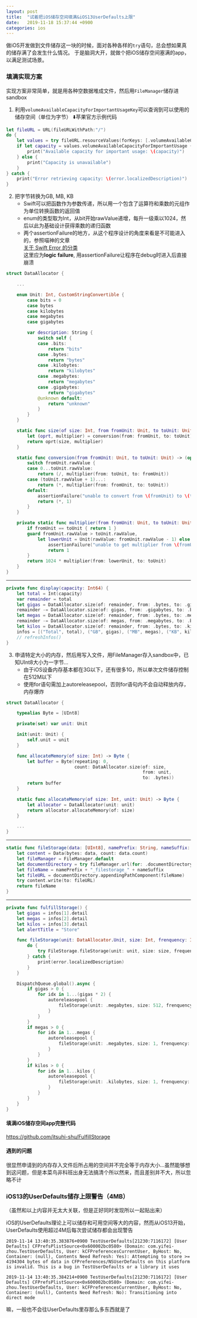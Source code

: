 ```yaml
---
layout: post
title:  "试着把iOS储存空间填满&iOS13UserDefaults上限"
date:   2019-11-18 15:37:44 +0900
categories: ios
---
```


做iOS开发做到文件储存这一块的时候，面对各种各样的`try`语句，总会想如果真的储存满了会发生什么情况。
于是脑洞大开，就做个把iOS储存空间塞满的app，以满足测试场景。

### 填满实现方案

实现方案非常简单，就是用各种空数据堆成文件，然后用`FileManager`储存进sandbox

1. 利用`volumeAvailableCapacityForImportantUsageKey`可以查询到可以使用的储存空间（单位为字节）
⬇️苹果官方示例代码

```swift
let fileURL = URL(fileURLWithPath:"/")
do {
    let values = try fileURL.resourceValues(forKeys: [.volumeAvailableCapacityForImportantUsageKey])
    if let capacity = values.volumeAvailableCapacityForImportantUsage {
        print("Available capacity for important usage: \(capacity)")
    } else {
        print("Capacity is unavailable")
    }
} catch {
    print("Error retrieving capacity: \(error.localizedDescription)")
}
```

2. 把字节转换为GB, MB, KB
   - Swift可以把函数作为参数传递，所以用一个包含了运算符和乘数的元组作为单位转换函数的返回值
   - enum的类型取为Int，从bit开始rawValue递增，每升一级乘以1024，然后以此为基础设计获得乘数的递归函数
   - 两个assertionFailure的地方，从这个程序设计的角度来看是不可能进入的，参照喵神的文章  
    [关于 Swift Error 的分类](https://onevcat.com/2017/10/swift-error-category/)  
    这里应为**logic failure**, 用assertionFailure让程序在debug时进入后直接崩溃  

```swift
struct DataAllocator {

    ...

    enum Unit: Int, CustomStringConvertible {
        case bits = 0
        case bytes
        case kilobytes
        case megabytes
        case gigabytes

        var description: String {
            switch self {
            case .bits:
                return "bits"
            case .bytes:
                return "bytes"
            case .kilobytes:
                return "kilobytes"
            case .megabytes:
                return "megabytes"
            case .gigabytes:
                return "gigabytes"
            @unknown default:
                return "unknown"
            }
        }
    }

    static func size(of size: Int, from fromUnit: Unit, to toUnit: Unit) -> Int {
        let (oprt, multiplier) = conversion(from: fromUnit, to: toUnit)
        return oprt(size, multiplier)
    }

    static func conversion(from fromUnit: Unit, to toUnit: Unit) -> (operator: (Int, Int) -> Int, multiplier: Int) {
        switch fromUnit.rawValue {
        case 0...toUnit.rawValue:
            return (/, multiplier(from: toUnit, to: fromUnit))
        case (toUnit.rawValue + 1)...:
            return (*, multiplier(from: fromUnit, to: toUnit))
        default:
            assertionFailure("unable to convert from \(fromUnit) to \(toUnit)")
            return (*, 1)
        }
    }

    private static func multiplier(from fromUnit: Unit, to toUnit: Unit) -> Int {
        if fromUnit == toUnit { return 1 }
        guard fromUnit.rawValue > toUnit.rawValue,
            let lowerUnit = Unit(rawValue: fromUnit.rawValue - 1) else {
                assertionFailure("unable to get multiplier from \(fromUnit) to \(toUnit)")
                return 1
        }
        return 1024 * multiplier(from: lowerUnit, to: toUnit)
    }
}
```  
---  
```swift
private func display(capacity: Int64) {
    let total = Int(capacity)
    var remainder = total
    let gigas = DataAllocator.size(of: remainder, from: .bytes, to: .gigabytes)
    remainder -= DataAllocator.size(of: gigas, from: .gigabytes, to: .bytes)
    let megas = DataAllocator.size(of: remainder, from: .bytes, to: .megabytes)
    remainder -= DataAllocator.size(of: megas, from: .megabytes, to: .bytes)
    let kilos = DataAllocator.size(of: remainder, from: .bytes, to: .kilobytes)
    infos = [("Total", total), ("GB", gigas), ("MB", megas), ("KB", kilos)]
    // refreshInfos()
}
```

3. 申请特定大小的内存，然后用写入文件，用FileManager存入sandbox中，已知UInt8大小为一字节...
    - 由于iOS设备内存基本都在3G以下，还有很多1G，所以单次文件储存控制在512M以下
    - 使用for语句需加上autoreleasepool，否则for语句内不会自动释放内存，内存爆炸  
  
```swift
struct DataAllocator {

    typealias Byte = [UInt8]

    private(set) var unit: Unit

    init(unit: Unit) {
        self.unit = unit
    }

    func allocateMemory(of size: Int) -> Byte {
        let buffer = Byte(repeating: 0,
                          count: DataAllocator.size(of: size,
                                                    from: unit,
                                                    to: .bytes))
        return buffer
    }

    static func allocateMemory(of size: Int, unit: Unit) -> Byte {
        let allocator = DataAllocator(unit: unit)
        return allocator.allocateMemory(of: size)
    }

    ...
}
```  
---  
```swift
static func fileStorage(data: [UInt8], namePrefix: String, nameSuffix: String) throws -> String {
    let content = Data(bytes: data, count: data.count)
    let fileManager = FileManager.default
    let documentDirectory = try fileManager.url(for: .documentDirectory, in: .userDomainMask, appropriateFor:nil, create:false)
    let fileName = namePrefix + "_filestorage_" + nameSuffix
    let fileURL = documentDirectory.appendingPathComponent(fileName)
    try content.write(to: fileURL)
    return fileName
}
```  
---  
```swift
private func fulfillStorage() {
    let gigas = infos[1].detail
    let megas = infos[2].detail
    let kilos = infos[3].detail
    let alertTitle = "Store"

    func fileStorage(unit: DataAllocator.Unit, size: Int, frenquency: Int) {
        do {
            try FileStorage.fileStorage(unit: unit, size: size, frequency: frenquency)
        } catch {
            print(error.localizedDescription)
        }
    }

    DispatchQueue.global().async {
        if gigas > 0 {
            for idx in 1...(gigas * 2) {
                autoreleasepool {
                    fileStorage(unit: .megabytes, size: 512, frenquency: idx)
                }
            }
        }
        if megas > 0 {
            for idx in 1...megas {
                autoreleasepool {
                    fileStorage(unit: .megabytes, size: 1, frenquency: idx)
                }
            }
        }
        if kilos > 0 {
            for idx in 1...kilos {
                autoreleasepool {
                    fileStorage(unit: .kilobytes, size: 1, frenquency: idx)
                }
            }
        }
    }
}
```

#### 填满iOS储存空间app完整代码
https://github.com/itsuhi-shu/FulfillStorage

#### 遇到的问题

很显然申请到的内存存入文件后所占用的空间并不完全等于内存大小...虽然能够想到这问题，但是本菜鸟非科班出身无法搞清个所以然来，而且差别并不大，所以忽略不计

### iOS13的UserDefaults储存上限警告（4MB）
（虽然和以上内容并无太大关联，但是正好同时发现所以一起贴出来）

iOS的UserDefaults理论上可以储存和可用空间等大的内容，然而从iOS13开始，UserDefaults使用超过4M后每次尝试储存都会出现警告

`2019-11-14 13:40:35.383876+0900 TestUserDefaults[21230:7116172] [User Defaults] CFPrefsPlistSource<0x600002bc0580> (Domain: com.yifei-zhou.TestUserDefaults, User: kCFPreferencesCurrentUser, ByHost: No, Container: (null), Contents Need Refresh: Yes): Attempting to store >= 4194304 bytes of data in CFPreferences/NSUserDefaults on this platform is invalid. This is a bug in TestUserDefaults or a library it uses`

`2019-11-14 13:40:35.384214+0900 TestUserDefaults[21230:7116172] [User Defaults] CFPrefsPlistSource<0x600002bc0580> (Domain: com.yifei-zhou.TestUserDefaults, User: kCFPreferencesCurrentUser, ByHost: No, Container: (null), Contents Need Refresh: No): Transitioning into direct mode`

嘛，一般也不会往UserDefaults里存那么多东西就是了
